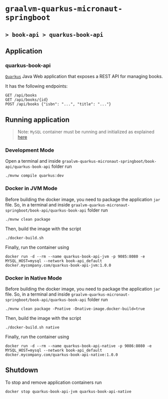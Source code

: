 # `graalvm-quarkus-micronaut-springboot`
## `> book-api > quarkus-book-api`

## Application

### quarkus-book-api

[`Quarkus`](https://quarkus.io/) Java Web application that exposes a REST API for managing books.
                                 
It has the following endpoints:
```
GET /api/books
GET /api/books/{id}
POST /api/books {"isbn": "...", "title": "..."}
```

## Running application

> Note: `MySQL` container must be running and initialized as explained [here](https://github.com/ivangfr/graalvm-quarkus-micronaut-springboot/tree/master/book-api#start-environment)

### Development Mode

Open a terminal and inside `graalvm-quarkus-micronaut-springboot/book-api/quarkus-book-api` folder run
```
./mvnw compile quarkus:dev
```

### Docker in JVM Mode

Before building the docker image, you need to package the application `jar` file. So, in a terminal and inside
`graalvm-quarkus-micronaut-springboot/book-api/quarkus-book-api` folder run
```
./mvnw clean package
```

Then, build the image with the script
```
./docker-build.sh
```

Finally, run the container using
```
docker run -d --rm --name quarkus-book-api-jvm -p 9085:8080 -e MYSQL_HOST=mysql --network book-api_default docker.mycompany.com/quarkus-book-api-jvm:1.0.0
```

### Docker in Native Mode

Before building the docker image, you need to package the application `jar` file. So, in a terminal and inside
`graalvm-quarkus-micronaut-springboot/book-api/quarkus-book-api` folder run
```
./mvnw clean package -Pnative -Dnative-image.docker-build=true
```

Then, build the image with the script
```
./docker-build.sh native
```

Finally, run the container using
```
docker run -d --rm --name quarkus-book-api-native -p 9086:8080 -e MYSQL_HOST=mysql --network book-api_default docker.mycompany.com/quarkus-book-api-native:1.0.0
```

## Shutdown

To stop and remove application containers run
```
docker stop quarkus-book-api-jvm quarkus-book-api-native
```
